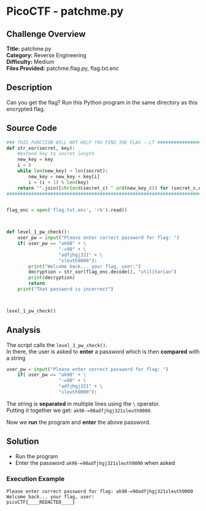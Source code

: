 # PicoCTF - patchme.py

## Challenge Overview
**Title:** patchme.py  
**Category:** Reverse Engineering  
**Difficulty:** Medium  
**Files Provided:** patchme.flag.py, flag.txt.enc

## Description
Can you get the flag? Run this Python program in the same directory as this encrypted flag.

## Source Code
```python
### THIS FUNCTION WILL NOT HELP YOU FIND THE FLAG --LT ########################
def str_xor(secret, key):
    #extend key to secret length
    new_key = key
    i = 0
    while len(new_key) < len(secret):
        new_key = new_key + key[i]
        i = (i + 1) % len(key)        
    return "".join([chr(ord(secret_c) ^ ord(new_key_c)) for (secret_c,new_key_c) in zip(secret,new_key)])
###############################################################################


flag_enc = open('flag.txt.enc', 'rb').read()



def level_1_pw_check():
    user_pw = input("Please enter correct password for flag: ")
    if( user_pw == "ak98" + \
                   "-=90" + \
                   "adfjhgj321" + \
                   "sleuth9000"):
        print("Welcome back... your flag, user:")
        decryption = str_xor(flag_enc.decode(), "utilitarian")
        print(decryption)
        return
    print("That password is incorrect")



level_1_pw_check()

```

## Analysis
The script calls the `level_1_pw_check()`.  
In there, the user is asked to **enter** a password which is then **compared** with a string
```python
user_pw = input("Please enter correct password for flag: ")
    if( user_pw == "ak98" + \
                   "-=90" + \
                   "adfjhgj321" + \
                   "sleuth9000"):
```
The string is **separated** in multiple lines using the `\` operator.  
Putting it together we get: `ak98-=90adfjhgj321sleuth9000`.

Now we **run** the program and **enter** the above password.
## Solution
- Run the program
- Enter the password `ak98-=90adfjhgj321sleuth9000` when asked

### Execution Example
```
Please enter correct password for flag: ak98-=90adfjhgj321sleuth9000
Welcome back... your flag, user:
picoCTF{____REDACTED____}
```